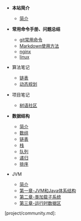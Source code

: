 + **本站简介**

  * [简介](README.md)
+ **常用命令手册、问题总结**
  * [git常用命令](handbook/git.md)
  * [Markdown使用方法](handbook/Markdown.md )
  * [nginx](handbook/nginx.md )
  * [linux](handbook/linux.md )
+ 算法笔记

  + [链表](algorithm/链表算法题)
  + [动态规划](algorithm/动态规划.md)
+ 项目笔记
  + [树语社区](project/community.md)


+ **数据结构**

  + [简介](DataStructure/README.md)
  + [数组](DataStructure/数组.md)
  + [链表](DataStructure/链表.md)
  + [栈](DataStructure/栈.md)
  + [队列](DataStructure/队列.md)
  + [递归](DataStructure/递归.md)
  + [排序](DataStructure/排序.md)
+ JVM

  + [简介](jvm/README)
  + [第一章-JVM和Java体系结构](jvm/第一章-JVM和Java体系架构)
  + [第二章-类加载子系统](jvm/第2章-类加载子系统)
  + [第三章-运行时数据区](jvm/第三章-运行时数据区)
  
  



[project/community]: 
[project/community.md]: 

[project/community.md]: 